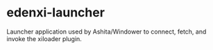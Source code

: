# edenxi-launcher
Launcher application used by Ashita/Windower to connect, fetch, and invoke the xiloader plugin.
